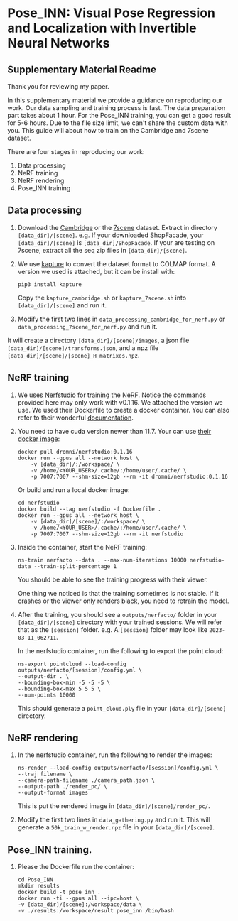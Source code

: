 # Pose_INN: Visual Pose Regression and Localization with Invertible Neural Networks
## Supplementary Material Readme

Thank you for reviewing my paper. 

In this supplementary material we provide a guidance on reproducing our work. Our data sampling and training process is fast. The data preparation part takes about 1 hour. For the Pose_INN training, you can get a good result for 5-6 hours. Due to the file size limit, we can't share the custom data with you. This guide will about how to train on the Cambridge and 7scene dataset.

There are four stages in reproducing our work: 
1. Data processing
2. NeRF training
3. NeRF rendering
4. Pose_INN training

## Data processing

1. Download the [Cambridge](https://www.repository.cam.ac.uk/handle/1810/251342) or the [7scene](https://www.microsoft.com/en-us/research/project/rgb-d-dataset-7-scenes/) dataset. Extract in directory `[data_dir]/[scene]`. e.g. If your downloaded ShopFacade, your `[data_dir]/[scene]` is `[data_dir]/ShopFacade`. If your are testing on 7scene, extract all the seq zip files in `[data_dir]/[scene]`.

2. We use [kapture](https://github.com/naver/kapture) to convert the dataset format to COLMAP format. A version we used is attached, but it can be install with:

    `pip3 install kapture`

    Copy the `kapture_cambridge.sh` or `kapture_7scene.sh` into `[data_dir]/[scene]` and run it.

3. Modify the first two lines in `data_processing_cambridge_for_nerf.py` or `data_processing_7scene_for_nerf.py` and run it. 

It will create a directory `[data_dir]/[scene]/images`, a json file `[data_dir]/[scene]/transforms.json`, and a npz file `[data_dir]/[scene]/[scene]_H_matrixes.npz`.

## NeRF training

1. We uses [Nerfstudio](https://github.com/nerfstudio-project/nerfstudio/tree/v0.1.16) for training the NeRF. Notice the commands provided here may only work with v0.1.16. We attached the version we use. We used their Dockerfile to create a docker container. You can also refer to their wonderful [documentation](https://github.com/nerfstudio-project/nerfstudio/blob/v0.1.16/docs/quickstart/installation.md).

2. You need to have cuda version newer than 11.7. Your can use [their docker image](https://hub.docker.com/layers/dromni/nerfstudio/0.1.16/images/sha256-de540fc3e53b62428a4787de78e09feffc84cfbadcca6b4afe4df40a78d3fd92?context=explore):
    
    ```
    docker pull dromni/nerfstudio:0.1.16
    docker run --gpus all --network host \
        -v [data_dir]/:/workspace/ \
        -v /home/<YOUR_USER>/.cache/:/home/user/.cache/ \
        -p 7007:7007 --shm-size=12gb --rm -it dromni/nerfstudio:0.1.16
    ```

    Or build and run a local docker image:
    ```
    cd nerfstudio
    docker build --tag nerfstudio -f Dockerfile .
    docker run --gpus all --network host \
        -v [data_dir]/[scene]/:/workspace/ \
        -v /home/<YOUR_USER>/.cache/:/home/user/.cache/ \
        -p 7007:7007 --shm-size=12gb --rm -it nerfstudio
    ```

4. Inside the container, start the NeRF training:
    ```
    ns-train nerfacto --data . --max-num-iterations 10000 nerfstudio-data --train-split-percentage 1  
    ```
    You should be able to see the training progress with their viewer. 
    
    One thing we noticed is that the training sometimes is not stable. If it crashes or the viewer only renders black, you need to retrain the model.  

5. After the training, you should see a `outputs/nerfacto/` folder in your `[data_dir]/[scene]` directory with your trained sessions. We will refer that as the `[session]` folder. e.g. A `[session]` folder may look like `2023-03-11_062711`.

    In the nerfstudio container, run the following to export the point cloud:
    ```
    ns-export pointcloud --load-config outputs/nerfacto/[session]/config.yml \
    --output-dir . \
    --bounding-box-min -5 -5 -5 \
    --bounding-box-max 5 5 5 \
    --num-points 10000
    ```
    This should generate a `point_cloud.ply` file in your `[data_dir]/[scene]` directory.

## NeRF rendering

1. In the nerfstudio container, run the following to render the images:
    ```
    ns-render --load-config outputs/nerfacto/[session]/config.yml \
    --traj filename \
    --camera-path-filename ./camera_path.json \
    --output-path ./render_pc/ \
    --output-format images
    ```
    This is put the rendered image in `[data_dir]/[scene]/render_pc/`.

2. Modify the first two lines in `data_gathering.py` and run it.
    This will generate a `50k_train_w_render.npz` file in your `[data_dir]/[scene]`.

## Pose_INN training.

1. Please the Dockerfile run the container:
    ```
    cd Pose_INN
    mkdir results
    docker build -t pose_inn .
    docker run -ti --gpus all --ipc=host \
    -v [data_dir]/[scene]:/workspace/data \
    -v ./results:/workspace/result pose_inn /bin/bash
    ```



